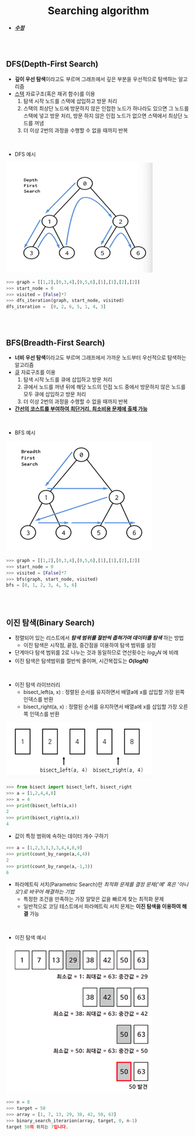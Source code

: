 <h1 align="center">Searching algorithm</h1>
<p align="center">

- <u>**_수정_**</u>


<br>
<br>

## DFS(Depth-First Search)

- **깊이 우선 탐색**이라고도 부르며 그래프에서 깊은 부분을 우선적으로 탐색하는 알고리즘
- <U>스택</U> 자료구조(혹은 재귀 함수)를 이용
    1. 탐색 시작 노드를 스택에 삽입하고 방문 처리
    2. 스택의 최상단 노드에 방문하지 않은 인접한 노드가 하나라도 있으면 그 노드를 스택에 넣고 방문 처리, 방문 하지 않은 인접 노드가 없으면 스택에서 최상단 노드를 꺼냄
    3. 더 이상 2번의 과정을 수행할 수 없을 때까지 반복
    
<br>

- DFS 예시

<img src="../img/dfs.png" width="400px" height="300px" title="DFS 예제" alt="RubberDuck"></img>

```python
>>> graph = [[1,2],[0,3,4],[0,5,6],[1],[1],[2],[2]]
>>> start_node = 0
>>> visited = [False]*7
>>> dfs_iteration(graph, start_node, visited)
dfs_iteration =  [0, 2, 6, 5, 1, 4, 3]
```

<br>
<br>

## BFS(Breadth-First Search)

- **너비 우선 탐색**이라고도 부르며 그래프에서 가까운 노드부터 우선적으로 탐색하는 알고리즘
- <U>큐</U> 자료구조를 이용
    1. 탐색 시작 노드를 큐에 삽입하고 방문 처리
    2. 큐에서 노드를 꺼낸 뒤에 해당 노드의 인접 노드 중에서 방문하지 않은 노드를 모두 큐에 삽입하고 방문 처리
    3. 더 이상 2번의 과정을 수행할 수 없을 때까지 반복
- **<U>간선의 코스트를 부여하여 최단거리, 최소비용 문제에 출제 가능</U>**

<br>

- BFS 예시

<img src="../img/bfs.png" width="400px" height="300px" title="BFS 예제" alt="RubberDuck"></img>
```python
>>> graph = [[1,2],[0,3,4],[0,5,6],[1],[1],[2],[2]]
>>> start_node = 0
>>> visited = [False]*7
>>> bfs(graph, start_node, visited)
bfs = [0, 1, 2, 3, 4, 5, 6]
```

<br>
<br>

## 이진 탐색(Binary Search)

- 정렬되어 있는 리스트에서 **_탐색 범위를 절반씩 좁혀가며 데이터를 탐색_** 하는 방법
    - 이진 탐색은 시작점, 끝점, 중간점을 이용하여 탐색 범위를 설정
- 단계마다 탐색 범위를 2로 나누는 것과 동일하므로 연산횟수는 _log<sub>2</sub>N_ 에 비례
- 이진 탐색은 탐색범위를 절반씩 줄이며, 시간복잡도는 **_O(logN)_**

<br>

- 이진 탐색 라이브러리
    - bisect_left(a, x) : 정렬된 순서를 유지하면서 배열a에 x를 삽입할 가장 왼쪽 인덱스를 반환
    - bisect_right(a, x) : 정렬된 순서를 유지하면서 배열a에 x를 삽입할 가장 오른쪽 인덱스를 반환

<img src="../img/bisect.png" width="400px" height="150px" title="bisect 예제" alt="RubberDuck"></img>

```python
>>> from bisect import bisect_left, bisect_right
>>> a = [1,2,4,4,8]
>>> x = 4
>>> print(bisect_left(a,x))
2
>>> print(bisect_right(a,x))
4
```

- 값이 특정 범위에 속하는 데이터 개수 구하기
```python
>>> a = [1,2,3,3,3,3,4,4,8,9]
>>> print(count_by_range(a,4,4))
2
>>> print(count_by_range(a,-1,3))
6
```

 

- 파라메트릭 서치(Parametric Search)란 _최적화 문제를 결정 문제('예' 혹은 '아니오')로 바꾸어 해결하는 기법_
    - 특정한 조건을 만족하는 가장 알맞은 값을 빠르게 찾는 최적화 문제
    - 일반적으로 코딩 테스트에서 파라메트릭 서치 문제는 **이진 탐색을 이용하여 해결** 가능



<br>

- 이진 탐색 예시

<img src="../img/binary_search.png" width="400px" height="400px" title="이진탐색 예제" alt="RubberDuck"></img>


```python
>>> n = 8
>>> target = 50
>>> array = [1, 7, 13, 29, 38, 42, 50, 63]
>>> binary_search_iterarion(array, target, 0, n-1)
target 50의 위치는 7입니다.
```
<br>
<br>
